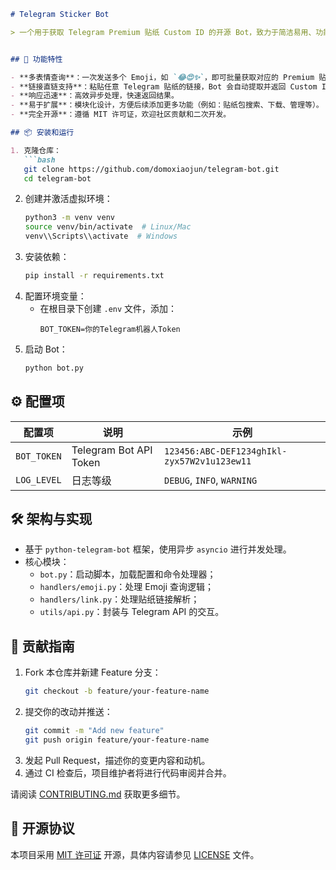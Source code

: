 ```markdown
# Telegram Sticker Bot

> 一个用于获取 Telegram Premium 贴纸 Custom ID 的开源 Bot，致力于简洁易用、功能强大，并完全遵守开源协议。


## 🔧 功能特性

- **多表情查询**：一次发送多个 Emoji，如 `😂😍✨`，即可批量获取对应的 Premium 贴纸 Custom ID。
- **链接直链支持**：粘贴任意 Telegram 贴纸的链接，Bot 会自动提取并返回 Custom ID。
- **响应迅速**：高效异步处理，快速返回结果。
- **易于扩展**：模块化设计，方便后续添加更多功能（例如：贴纸包搜索、下载、管理等）。
- **完全开源**：遵循 MIT 许可证，欢迎社区贡献和二次开发。

## 📦 安装和运行

1. 克隆仓库：
   ```bash
   git clone https://github.com/domoxiaojun/telegram-bot.git
   cd telegram-bot
   ```
2. 创建并激活虚拟环境：
   ```bash
   python3 -m venv venv
   source venv/bin/activate  # Linux/Mac
   venv\\Scripts\\activate  # Windows
   ```
3. 安装依赖：
   ```bash
   pip install -r requirements.txt
   ```
4. 配置环境变量：
   - 在根目录下创建 `.env` 文件，添加：
     ```text
     BOT_TOKEN=你的Telegram机器人Token
     ```
5. 启动 Bot：
   ```bash
   python bot.py
   ```

## ⚙️ 配置项

| 配置项       | 说明                  | 示例                           |
| ------------ | --------------------- | ------------------------------ |
| `BOT_TOKEN`  | Telegram Bot API Token | `123456:ABC-DEF1234ghIkl-zyx57W2v1u123ew11` |
| `LOG_LEVEL`  | 日志等级               | `DEBUG`, `INFO`, `WARNING`     |

## 🛠 架构与实现

- 基于 `python-telegram-bot` 框架，使用异步 `asyncio` 进行并发处理。
- 核心模块：
  - `bot.py`：启动脚本，加载配置和命令处理器；
  - `handlers/emoji.py`：处理 Emoji 查询逻辑；
  - `handlers/link.py`：处理贴纸链接解析；
  - `utils/api.py`：封装与 Telegram API 的交互。



## 🤝 贡献指南

1. Fork 本仓库并新建 Feature 分支：
   ```bash
   git checkout -b feature/your-feature-name
   ```
2. 提交你的改动并推送：
   ```bash
   git commit -m "Add new feature"
   git push origin feature/your-feature-name
   ```
3. 发起 Pull Request，描述你的变更内容和动机。
4. 通过 CI 检查后，项目维护者将进行代码审阅并合并。

请阅读 [CONTRIBUTING.md](CONTRIBUTING.md) 获取更多细节。

## 📄 开源协议
本项目采用 [MIT 许可证](LICENSE) 开源，具体内容请参见 [LICENSE](LICENSE) 文件。


